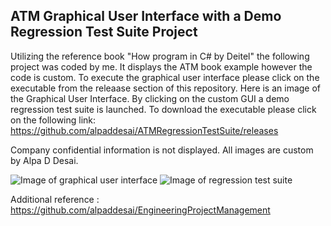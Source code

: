 ## ATM Graphical User Interface with a Demo Regression Test Suite Project

Utilizing the reference book "How program in C# by Deitel" the following project was coded by me.  It displays the ATM book example however the code is custom.   To execute the graphical user interface please click on the executable from the releaase section of this repository. Here is an image of the Graphical User Interface. By clicking on the custom GUI a demo regression test suite is launched. 
To download the executable please click on the following link: https://github.com/alpaddesai/ATMRegressionTestSuite/releases

Company confidential information is not displayed. All images are custom by Alpa D Desai. 

![Image of graphical user interface](ATMGUIImage.jpg)  ![Image of regression test suite](RegressionTestSuiteImage.jpg)

Additional reference : https://github.com/alpaddesai/EngineeringProjectManagement

